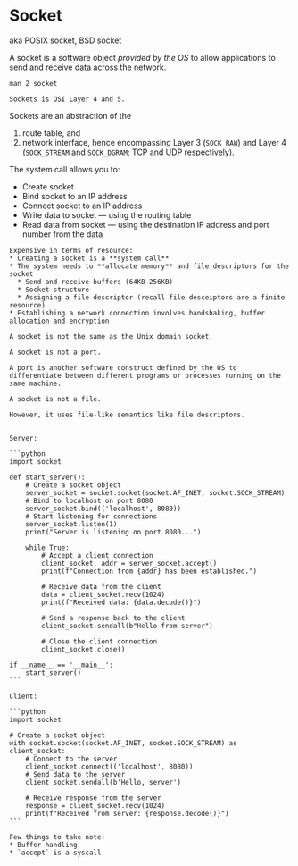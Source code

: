 # Socket

aka POSIX socket, BSD socket

A socket is a software object _provided by the OS_ to allow applications to send and receive data across the network.

```
man 2 socket
```

~~~admonish info title="OSI model"
Sockets is OSI Layer 4 and 5.
~~~

Sockets are an abstraction of the
1. route table, and
2. network interface,
hence encompassing Layer 3 (`SOCK_RAW`) and Layer 4 (`SOCK_STREAM` and `SOCK_DGRAM`; TCP and UDP respectively).

The system call allows you to:

* Create socket
* Bind socket to an IP address
* Connect socket to an IP address
* Write data to socket — using the routing table
* Read data from socket — using the destination IP address and port number from the data

~~~admonish warning title="Creating sockets is expensive"
Expensive in terms of resource:
* Creating a socket is a **system call**
* The system needs to **allocate memory** and file descriptors for the socket
  * Send and receive buffers (64KB-256KB)
  * Socket structure
  * Assigning a file descriptor (recall file desceiptors are a finite resource)
* Establishing a network connection involves handshaking, buffer allocation and encryption
~~~

```admonish note title="Socket vs. Unix domain socket"
A socket is not the same as the Unix domain socket.
```

```admonish note title="Socket vs. port"
A socket is not a port.

A port is another software construct defined by the OS to differentiate between different programs or processes running on the same machine.
```

```admonish note title="Socket vs. file"
A socket is not a file.

However, it uses file-like semantics like file descriptors.
```

~~~admonish example

Server:

```python
import socket

def start_server():
    # Create a socket object
    server_socket = socket.socket(socket.AF_INET, socket.SOCK_STREAM)
    # Bind to localhost on port 8080
    server_socket.bind(('localhost', 8080))
    # Start listening for connections
    server_socket.listen(1)
    print("Server is listening on port 8080...")

    while True:
        # Accept a client connection
        client_socket, addr = server_socket.accept()
        print(f"Connection from {addr} has been established.")
        
        # Receive data from the client
        data = client_socket.recv(1024)
        print(f"Received data: {data.decode()}")

        # Send a response back to the client
        client_socket.sendall(b"Hello from server")

        # Close the client connection
        client_socket.close()

if __name__ == '__main__':
    start_server()
```

Client:

```python
import socket

# Create a socket object
with socket.socket(socket.AF_INET, socket.SOCK_STREAM) as client_socket:
    # Connect to the server
    client_socket.connect(('localhost', 8080))
    # Send data to the server
    client_socket.sendall(b'Hello, server')
    
    # Receive response from the server
    response = client_socket.recv(1024)
    print(f"Received from server: {response.decode()}")
```

Few things to take note:
* Buffer handling
* `accept` is a syscall
~~~
